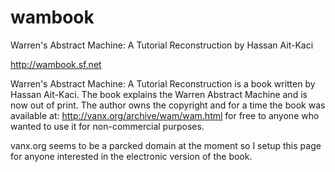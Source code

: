 wambook
=======

Warren's Abstract Machine: A Tutorial Reconstruction by Hassan Ait-Kaci

http://wambook.sf.net

Warren's Abstract Machine: A Tutorial Reconstruction is a book written by
Hassan Ait-Kaci. The book explains the Warren Abstract Machine and is now out
of print. The author owns the copyright and for a time the book was available
at: http://vanx.org/archive/wam/wam.html for free to anyone who wanted to use
it for non-commercial purposes.

vanx.org seems to be a parcked domain at the moment so I setup this page for anyone interested in the electronic version of the book.
